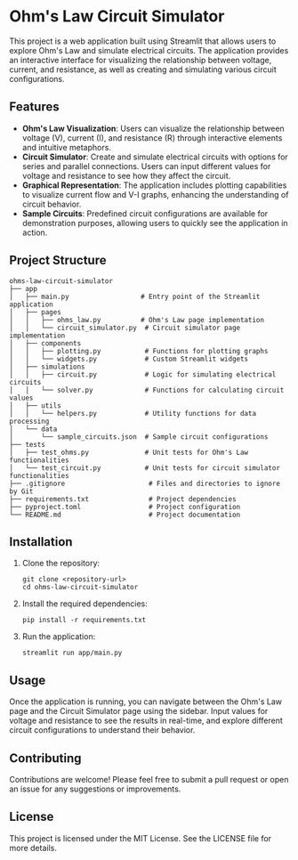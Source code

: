 # Ohm's Law Circuit Simulator

This project is a web application built using Streamlit that allows users to explore Ohm's Law and simulate electrical circuits. The application provides an interactive interface for visualizing the relationship between voltage, current, and resistance, as well as creating and simulating various circuit configurations.

## Features

- **Ohm's Law Visualization**: Users can visualize the relationship between voltage (V), current (I), and resistance (R) through interactive elements and intuitive metaphors.
- **Circuit Simulator**: Create and simulate electrical circuits with options for series and parallel connections. Users can input different values for voltage and resistance to see how they affect the circuit.
- **Graphical Representation**: The application includes plotting capabilities to visualize current flow and V-I graphs, enhancing the understanding of circuit behavior.
- **Sample Circuits**: Predefined circuit configurations are available for demonstration purposes, allowing users to quickly see the application in action.

## Project Structure

```
ohms-law-circuit-simulator
├── app
│   ├── main.py                  # Entry point of the Streamlit application
│   ├── pages
│   │   ├── ohms_law.py          # Ohm's Law page implementation
│   │   └── circuit_simulator.py  # Circuit simulator page implementation
│   ├── components
│   │   ├── plotting.py           # Functions for plotting graphs
│   │   └── widgets.py            # Custom Streamlit widgets
│   ├── simulations
│   │   ├── circuit.py            # Logic for simulating electrical circuits
│   │   └── solver.py             # Functions for calculating circuit values
│   ├── utils
│   │   └── helpers.py            # Utility functions for data processing
│   └── data
│       └── sample_circuits.json  # Sample circuit configurations
├── tests
│   ├── test_ohms.py              # Unit tests for Ohm's Law functionalities
│   └── test_circuit.py           # Unit tests for circuit simulator functionalities
├── .gitignore                     # Files and directories to ignore by Git
├── requirements.txt               # Project dependencies
├── pyproject.toml                 # Project configuration
└── README.md                      # Project documentation
```

## Installation

1. Clone the repository:
   ```
   git clone <repository-url>
   cd ohms-law-circuit-simulator
   ```

2. Install the required dependencies:
   ```
   pip install -r requirements.txt
   ```

3. Run the application:
   ```
   streamlit run app/main.py
   ```

## Usage

Once the application is running, you can navigate between the Ohm's Law page and the Circuit Simulator page using the sidebar. Input values for voltage and resistance to see the results in real-time, and explore different circuit configurations to understand their behavior.

## Contributing

Contributions are welcome! Please feel free to submit a pull request or open an issue for any suggestions or improvements.

## License

This project is licensed under the MIT License. See the LICENSE file for more details.